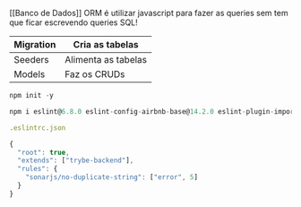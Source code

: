 [[Banco de Dados]]
ORM é utilizar javascript para fazer as queries sem tem que ficar escrevendo queries SQL!

| Migration | Cria as tabelas     |
|    ---    |         ---         |
| Seeders   | Alimenta as tabelas |
| Models    | Faz os CRUDs        |

```jsx
npm init -y

npm i eslint@6.8.0 eslint-config-airbnb-base@14.2.0 eslint-plugin-import@2.22.1 eslint-config-trybe-backend@1.0.3 -D

.eslintrc.json

{
  "root": true,
  "extends": ["trybe-backend"],
  "rules": {
    "sonarjs/no-duplicate-string": ["error", 5]
  }
}

```